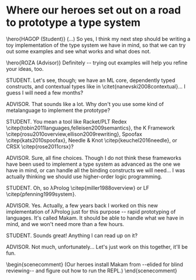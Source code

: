 # Where our heroes set out on a road to prototype a type system

\hero{HAGOP (Student)} (...) So yes, I think my next step should be writing a toy implementation of the
type system we have in mind, so that we can try out some examples and see what works
and what does not.

\hero{ROZA (Advisor)} Definitely -- trying out examples will help you refine your ideas, too.

STUDENT. Let's see, though; we have an ML core, dependently typed constructs, and
contextual types like in \citet{nanevski2008contextual}... I guess I will need a few
months?

ADVISOR. That sounds like a lot. Why don't you use some kind of metalanguage to implement
the prototype?

STUDENT. You mean a tool like Racket/PLT Redex \citep{tobin2011languages,felleisen2009semantics}, the K Framework
\citep{rosu2010overview,ellison2009rewriting}, Spoofax \citep{kats2010spoofax}, Needle \&
Knot \citep{keuchel2016needle}, or CRSX \citep{rose2011crsx}?

ADVISOR. Sure, all fine choices. Though I do not think these frameworks have been used to
implement a type system as advanced as the one we have in mind, or can handle all the
binding constructs we will need... I was actually thinking we should use higher-order
logic programming.

STUDENT. Oh, so λProlog \citep{miller1988overview} or LF \citep{pfenning1999system}.

ADVISOR. Yes. Actually, a few years back I worked on this new implementation of λProlog
just for this purpose -- rapid prototyping of languages. It's called Makam. It should be
able to handle what we have in mind, and we won't need more than a few hours.

STUDENT. Sounds great! Anything I can read up on it?

ADVISOR. Not much, unfortunately... Let's just work on this together, it'll be fun.

\begin{scenecomment}
(Our heroes install Makam from --elided for blind reviewing-- and figure out how to run the REPL.)
\end{scenecomment}
